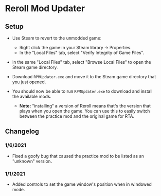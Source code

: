 # Reroll Mod Updater

## Setup

- Use Steam to revert to the unmodded game:
  - Right click the game in your Steam library -> Properties
  - In the "Local Files" tab, select "Verify Integrity of Game Files".

- In the same "Local Files" tab, select "Browse Local Files" to open
  the Steam game directory.

- Download `RPMUpdater.exe` and move it to the Steam game directory
  that you just opened.

- You should now be able to run `RPMUpdater.exe` to download and install
  the available mods.
  - **Note:** "installing" a version of Reroll means that's the version that
    plays when you open the game. You can use this to easily switch between
    the practice mod and the original game for RTA.

## Changelog

### 1/6/2021
- Fixed a goofy bug that caused the practice mod to be listed as
  an "unknown" version.

### 1/1/2021
- Added controls to set the game window's position when in windowed mode.
